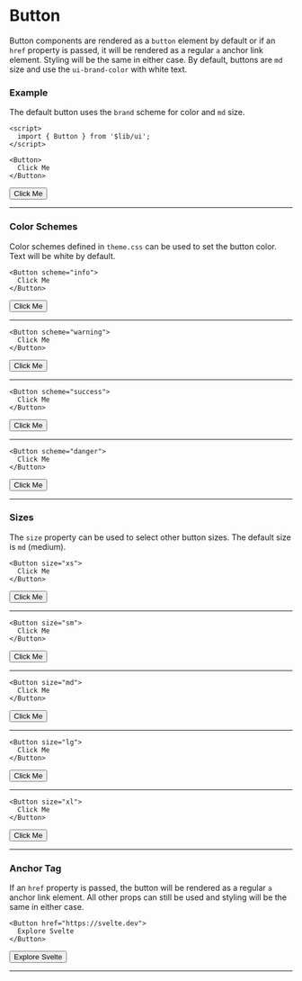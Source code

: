 <script>
	import { Button } from '$lib/ui';
  import Tables from './Tables.svelte';
</script>

# Button

Button components are rendered as a `button` element by default or if an `href` property is passed, it will be rendered
as a regular `a` anchor link element. Styling will be the same in either case. By default, buttons are `md` size and use
the `ui-brand-color` with white text.

### Example

The default button uses the `brand` scheme for color and `md` size.

```svelte
<script>
  import { Button } from '$lib/ui';
</script>

<Button>
  Click Me
</Button>
```
<Button>
  Click Me
</Button>

---

### Color Schemes

Color schemes defined in `theme.css` can be used to set the button color. Text will be white by default.

```svelte
<Button scheme="info">
  Click Me
</Button>
```
<Button scheme="info">Click Me</Button>

---

```svelte
<Button scheme="warning">
  Click Me
</Button>
```
<Button scheme="warning">Click Me</Button>

---

```svelte
<Button scheme="success">
  Click Me
</Button>
```
<Button scheme="success">Click Me</Button>

---

```svelte
<Button scheme="danger">
  Click Me
</Button>
```
<Button scheme="danger">Click Me</Button>

---

### Sizes

The `size` property can be used to select other button sizes. The default size is `md` (medium). 

```svelte
<Button size="xs">
  Click Me
</Button>
```
<Button size="xs">Click Me</Button>

---

```svelte
<Button size="sm">
  Click Me
</Button>
```
<Button size="sm">Click Me</Button>

---

```svelte
<Button size="md">
  Click Me
</Button>
```
<Button size="md">Click Me</Button>

---

```svelte
<Button size="lg">
  Click Me
</Button>
```
<Button size="lg">Click Me</Button>

---

```svelte
<Button size="xl">
  Click Me
</Button>
```
<Button size="xl">Click Me</Button>

---

### Anchor Tag

If an `href` property is passed, the button will be rendered as a regular `a` anchor link element. All other props can
still be used and styling will be the same in either case.

```svelte
<Button href="https://svelte.dev">
  Explore Svelte
</Button>
```
<Button href="https://svelte.dev">Explore Svelte</Button>

---

<Tables />